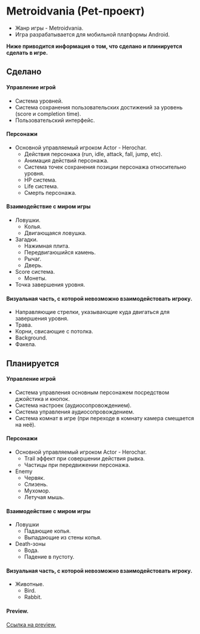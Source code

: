 # Metroidvania (Pet-проект)
* Жанр игры - Metroidvania.
* Игра разрабатывается для мобильной платформы Android.

**Ниже приводится информация о том, что сделано и плинируется сделать в игре.**

## Сделано

#### Управление игрой
* Система уровней.
* Система сохранения пользовательских достижений за уровень (score и completion time).
* Пользовательский интерфейс.

#### Персонажи
* Основной управляемый игроком Actor - Herochar.
  * Действия персонажа (run, idle, attack, fall, jump, etc).
  * Анимация действий персонажа.
  * Система точек сохранения позиции персонажа относительно уровня.
  * HP система.
  * Life система.
  * Смерть персонажа.

#### Взаимодействие с миром игры
* Ловушки.
  * Колья.
  * Двигающаяся ловушка.
* Загадки.
  * Нажимная плита.
  * Передвигаюшийся камень.
  * Рычаг.
  * Дверь.
* Score система.
  * Монеты.
* Точка завершения уровня.

#### Визуальная часть, с которой невозможно взаимодейстовать игроку.
* Направляющие стрелки, указывающие куда двигаться для завершения уровня.
* Трава.
* Корни, свисающие с потолка.
* Background.
* Факела.

## Планируется

#### Управление игрой
* Система управления основным персонажем посредством джойстика и кнопок.
* Система настроек (аудиосопровождением).
* Система управления аудиосопровождением.
* Система комнат в игре (при переходе в комнату камера смещается на неё).

#### Персонажи
* Основной управляемый игроком Actor - Herochar.
  * Trail эффект при совершении действия рывка.
  * Частицы при передвижении персонажа.
* Enemy
  * Червяк.
  * Слизень.
  * Мухомор.
  * Летучая мышь.

#### Взаимодействие с миром игры
* Ловушки
  * Падающие копья.
  * Выпадающие из стены копья.
* Death-зоны
  * Вода.
  * Падение в пустоту.

#### Визуальная часть, с которой невозможно взаимодейстовать игроку.
* Животные.
  * Bird.
  * Rabbit.

#### Preview.
[Ссылка на preview.](https://psv4.userapi.com/c537232/u176092139/docs/d22/2858fcccd66f/Metroidvania_prewiev.gif?extra=exqTee1djAwtLeh9OvSsKmBKdXv0OR_vnBqyXGrM6zXRj2tUn8dY4wpeeAw7fX1X4gd5ltNNIGt4AixXgs5YTL833XJDWgMHRcFJWxwjo9JD_UskCTlAZsLobHWN9d8T3gWjNXYl8LWoV0KgfYuZmw)
